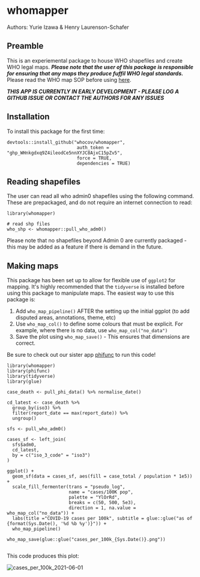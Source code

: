 # whomapper

Authors: Yurie Izawa & Henry Laurenson-Schafer

## Preamble

This is an experiemental package to house WHO shapefiles and create WHO legal maps. ***Please note that the user of this package is responsible for ensuring that any maps they produce fuffil WHO legal standards.*** Please read the WHO map SOP before using [here](http://gamapserver.who.int/gho/gis/training/DMF_GIS2010_2_SOPSforWHOMaps.pdf).

***THIS APP IS CURRENTLY IN EARLY DEVELOPMENT - PLEASE LOG A GITHUB ISSUE OR CONTACT THE AUTHORS FOR ANY ISSUES***

## Installation

To install this package for the first time: 

```
devtools::install_github("whocov/whomapper", 
                          auth_token = "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", 
                          force = TRUE, 
                          dependencies = TRUE)
```
## Reading shapefiles

The user can read all who admin0 shapefiles using the following command. These are prepackaged, and do not require an internet connection to read:

```
library(whomapper)

# read shp files
who_shp <- whomapper::pull_who_adm0()
```

Please note that no shapefiles beyond Admin 0 are currently packaged - this may be added as a feature if there is demand in the future.

## Making maps

This package has been set up to allow for flexible use of `ggplot2` for mapping. It's highly recommended that the `tidyverse` is installed before using this package to manipulate maps. The easiest way to use this package is:

1. Add `who_map_pipeline()` AFTER the setting up the initial ggplot (to add disputed areas, annotations, theme, etc)
2. Use `who_map_col()` to define some colours that must be explicit. For example, where there is no data, use `who_map_col("no_data")`
3. Save the plot using `who_map_save()` - This ensures that dimensions are correct. 

Be sure to check out our sister app [phifunc](https://github.com/whocov/phifunc) to run this code!

```
library(whomapper)
library(phifunc)
library(tidyverse)
library(glue)

case_death <- pull_phi_data() %>% normalise_date()

cd_latest <- case_death %>% 
  group_by(iso3) %>% 
  filter(report_date == max(report_date)) %>% 
  ungroup()

sfs <- pull_who_adm0()

cases_sf <- left_join(
  sfs$adm0,
  cd_latest,
  by = c("iso_3_code" = "iso3")
)

ggplot() +
  geom_sf(data = cases_sf, aes(fill = case_total / population * 1e5)) +
  scale_fill_fermenter(trans = "pseudo_log",
                       name = "cases/100K pop", 
                       palette = "YlOrRd", 
                       breaks = c(50, 500, 5e3),
                       direction = 1, na.value = who_map_col("no_data")) +
  labs(title ="COVID-19 cases per 100k", subtitle = glue::glue("as of {format(Sys.Date(), '%d %b %y')}")) +
  who_map_pipeline()

who_map_save(glue::glue("cases_per_100k_{Sys.Date()}.png"))


```

This code produces this plot:

![cases_per_100k_2021-06-01](https://user-images.githubusercontent.com/38218241/120303548-3baacc00-c2cf-11eb-807f-0f0df3d3112b.png)

